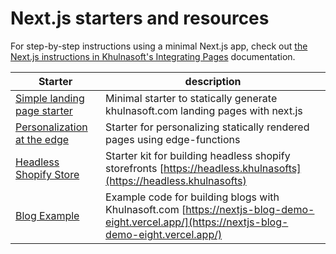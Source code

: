 # Next.js starters and resources

For step-by-step instructions using a minimal Next.js app, check out [the Next.js instructions in Khulnasoft's Integrating Pages](https://www.khulnasoft.com/c/docs/integrating-khulnasoft-pages) documentation.

| Starter                                                                                         | description                                                                                                                              |
| ----------------------------------------------------------------------------------------------- | ---------------------------------------------------------------------------------------------------------------------------------------- |
| [Simple landing page starter](/examples/next-js-simple)                                         | Minimal starter to statically generate khulnasoft.com landing pages with next.js                                                             |
| [Personalization at the edge](https://github.com/KhulnasoftIO/nextjs-khulnasoft-edge-personalization) | Starter for personalizing statically rendered pages using edge-functions                                                                 |
| [Headless Shopify Store](https://github.com/KhulnasoftIO/nextjs-shopify)                           | Starter kit for building headless shopify storefronts [https://headless.khulnasofts](https://headless.khulnasofts)                             |
| [Blog Example](/examples/next-js-cms-blog)                                                      | Example code for building blogs with Khulnasoft.com [https://nextjs-blog-demo-eight.vercel.app/](https://nextjs-blog-demo-eight.vercel.app/) |
